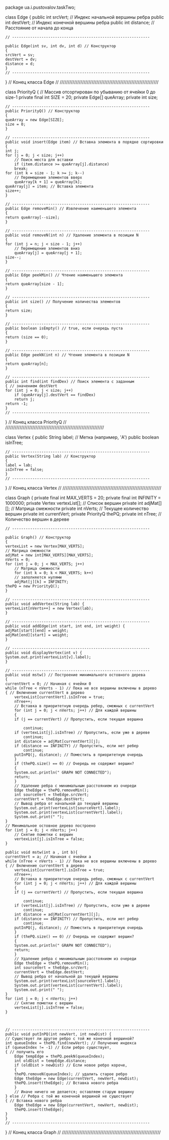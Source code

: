 package ua.i.pustovalov.taskTwo;

class Edge {
    public int srcVert; // Индекс начальной вершины ребра
    public int destVert; // Индекс конечной вершины ребра
    public int distance; // Расстояние от начала до конца

    // -------------------------------------------------------------

    public Edge(int sv, int dv, int d) // Конструктор
    {
	srcVert = sv;
	destVert = dv;
	distance = d;
    }
    // -------------------------------------------------------------
} // Конец класса Edge
// //////////////////////////////////////////////////////////////

class PriorityQ {
    // Массив отсортирован по убыванию от ячейки 0 до size-1
    private final int SIZE = 20;
    private Edge[] queArray;
    private int size;

    // -------------------------------------------------------------
    public PriorityQ() // Конструктор
    {
	queArray = new Edge[SIZE];
	size = 0;
    }

    // -------------------------------------------------------------
    public void insert(Edge item) // Вставка элемента в порядке сортировки
    {
	int j;
	for (j = 0; j < size; j++)
	    // Поиск места для вставки
	    if (item.distance >= queArray[j].distance)
		break;
	for (int k = size - 1; k >= j; k--)
	    // Перемещение элементов вверх
	    queArray[k + 1] = queArray[k];
	queArray[j] = item; // Вставка элемента
	size++;
    }

    // -------------------------------------------------------------
    public Edge removeMin() // Извлечение наименьшего элемента
    {
	return queArray[--size];
    }

    // -------------------------------------------------------------
    public void removeN(int n) // Удаление элемента в позиции N
    {
	for (int j = n; j < size - 1; j++)
	    // Перемещение элементов вниз
	    queArray[j] = queArray[j + 1];
	size--;
    }

    // -------------------------------------------------------------
    public Edge peekMin() // Чтение наименьшего элемента
    {
	return queArray[size - 1];
    }

    // -------------------------------------------------------------
    public int size() // Получение количества элементов
    {
	return size;
    }

    // -------------------------------------------------------------
    public boolean isEmpty() // true, если очередь пуста
    {
	return (size == 0);
    }

    // -------------------------------------------------------------
    public Edge peekN(int n) // Чтение элемента в позиции N
    {
	return queArray[n];
    }

    // -------------------------------------------------------------
    public int find(int findDex) // Поиск элемента с заданным
    { // значением destVert
	for (int j = 0; j < size; j++)
	    if (queArray[j].destVert == findDex)
		return j;
	return -1;
    }
    // -------------------------------------------------------------
} // Конец класса PriorityQ
// //////////////////////////////////////////////////////////////

class Vertex {
    public String label; // Метка (например, 'A')
    public boolean isInTree;

    // -------------------------------------------------------------
    public Vertex(String lab) // Конструктор
    {
	label = lab;
	isInTree = false;
    }
    // -------------------------------------------------------------
} // Конец класса Vertex
// //////////////////////////////////////////////////////////////

class Graph {
    private final int MAX_VERTS = 20;
    private final int INFINITY = 1000000;
    private Vertex vertexList[]; // Список вершин
    private int adjMat[][]; // Матрица смежности
    private int nVerts; // Текущее количество вершин
    private int currentVert;
    private PriorityQ thePQ;
    private int nTree; // Количество вершин в дереве

    // -------------------------------------------------------------

    public Graph() // Конструктор
    {
	vertexList = new Vertex[MAX_VERTS];
	// Матрица смежности
	adjMat = new int[MAX_VERTS][MAX_VERTS];
	nVerts = 0;
	for (int j = 0; j < MAX_VERTS; j++)
	    // Матрица смежности
	    for (int k = 0; k < MAX_VERTS; k++)
		// заполняется нулями
		adjMat[j][k] = INFINITY;
	thePQ = new PriorityQ();
    }

    // -------------------------------------------------------------
    public void addVertex(String lab) {
	vertexList[nVerts++] = new Vertex(lab);
    }

    // -------------------------------------------------------------
    public void addEdge(int start, int end, int weight) {
	adjMat[start][end] = weight;
	adjMat[end][start] = weight;
    }

    // -------------------------------------------------------------
    public void displayVertex(int v) {
	System.out.print(vertexList[v].label);
    }

    // -------------------------------------------------------------
    public void mstw() // Построение минимального остовного дерева
    {
	currentVert = 0; // Начиная с ячейки 0
	while (nTree < nVerts - 1) // Пока не все вершины включены в дерево
	{ // Включение currentVert в дерево
	    vertexList[currentVert].isInTree = true;
	    nTree++;
	    // Вставка в приоритетную очередь ребер, смежных с currentVert
	    for (int j = 0; j < nVerts; j++) // Для каждой вершины
	    {
		if (j == currentVert) // Пропустить, если текущая вершина

		    continue;
		if (vertexList[j].isInTree) // Пропустить, если уже в дереве
		    continue;
		int distance = adjMat[currentVert][j];
		if (distance == INFINITY) // Пропустить, если нет ребер
		    continue;
		putInPQ(j, distance); // Поместить в приоритетную очередь
	    }
	    if (thePQ.size() == 0) // Очередь не содержит вершин?
	    {
		System.out.println(" GRAPH NOT CONNECTED");
		return;
	    }
	    // Удаление ребра с минимальным расстоянием из очереди
	    Edge theEdge = thePQ.removeMin();
	    int sourceVert = theEdge.srcVert;
	    currentVert = theEdge.destVert;
	    // Вывод ребра от начальной до текущей вершины
	    System.out.print(vertexList[sourceVert].label);
	    System.out.print(vertexList[currentVert].label);
	    System.out.print(" ");
	}
	// Минимальное остовное дерево построено
	for (int j = 0; j < nVerts; j++)
	    // Снятие пометки с вершин
	    vertexList[j].isInTree = false;
    }
    
    public void mstw(int a , int b){
	currentVert = a; // Начиная с ячейки a
	while (nTree < nVerts - 1) // Пока не все вершины включены в дерево
	{ // Включение currentVert в дерево
	    vertexList[currentVert].isInTree = true;
	    nTree++;
	    // Вставка в приоритетную очередь ребер, смежных с currentVert
	    for (int j = 0; j < nVerts; j++) // Для каждой вершины
	    {
		if (j == currentVert) // Пропустить, если текущая вершина

		    continue;
		if (vertexList[j].isInTree) // Пропустить, если уже в дереве
		    continue;
		int distance = adjMat[currentVert][j];
		if (distance == INFINITY) // Пропустить, если нет ребер
		    continue;
		putInPQ(j, distance); // Поместить в приоритетную очередь
	    }
	    if (thePQ.size() == 0) // Очередь не содержит вершин?
	    {
		System.out.println(" GRAPH NOT CONNECTED");
		return;
	    }
	    // Удаление ребра с минимальным расстоянием из очереди
	    Edge theEdge = thePQ.removeMin();
	    int sourceVert = theEdge.srcVert;
	    currentVert = theEdge.destVert;
	    // Вывод ребра от начальной до текущей вершины
	    System.out.print(vertexList[sourceVert].label);
	    System.out.print(vertexList[currentVert].label);
	    System.out.print(" ");
	}
	for (int j = 0; j < nVerts; j++)
	    // Снятие пометки с вершин
	    vertexList[j].isInTree = false;
    }
	
    

    // -------------------------------------------------------------
    public void putInPQ(int newVert, int newDist) {
	// Существует ли другое ребро с той же конечной вершиной?
	int queueIndex = thePQ.find(newVert); // Получение индекса
	if (queueIndex != -1) // Если ребро существует,
	{ // получить его
	    Edge tempEdge = thePQ.peekN(queueIndex);
	    int oldDist = tempEdge.distance;
	    if (oldDist > newDist) // Если новое ребро короче,
	    {
		thePQ.removeN(queueIndex); // удалить старое ребро
		Edge theEdge = new Edge(currentVert, newVert, newDist);
		thePQ.insert(theEdge); // Вставка нового ребра
	    }
	    // Иначе ничего не делается; оставляем старую вершину
	} else // Ребра с той же конечной вершиной не существует
	{ // Вставка нового ребра
	    Edge theEdge = new Edge(currentVert, newVert, newDist);
	    thePQ.insert(theEdge);
	}
    }
    // -------------------------------------------------------------
} // Конец класса Graph
// //////////////////////////////////////////////////////////////

